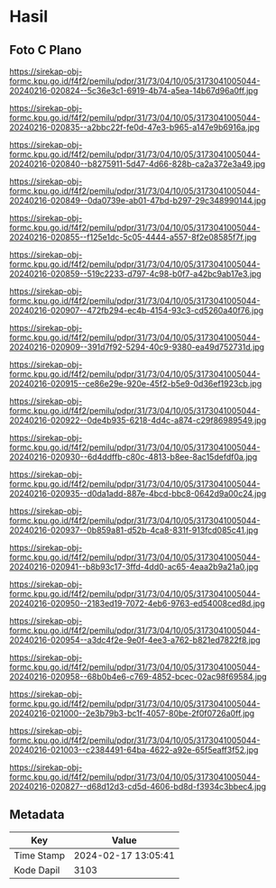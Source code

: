 # Hasil

## Foto C Plano

https://sirekap-obj-formc.kpu.go.id/f4f2/pemilu/pdpr/31/73/04/10/05/3173041005044-20240216-020824--5c36e3c1-6919-4b74-a5ea-14b67d96a0ff.jpg

https://sirekap-obj-formc.kpu.go.id/f4f2/pemilu/pdpr/31/73/04/10/05/3173041005044-20240216-020835--a2bbc22f-fe0d-47e3-b965-a147e9b6916a.jpg

https://sirekap-obj-formc.kpu.go.id/f4f2/pemilu/pdpr/31/73/04/10/05/3173041005044-20240216-020840--b8275911-5d47-4d66-828b-ca2a372e3a49.jpg

https://sirekap-obj-formc.kpu.go.id/f4f2/pemilu/pdpr/31/73/04/10/05/3173041005044-20240216-020849--0da0739e-ab01-47bd-b297-29c348990144.jpg

https://sirekap-obj-formc.kpu.go.id/f4f2/pemilu/pdpr/31/73/04/10/05/3173041005044-20240216-020855--f125e1dc-5c05-4444-a557-8f2e08585f7f.jpg

https://sirekap-obj-formc.kpu.go.id/f4f2/pemilu/pdpr/31/73/04/10/05/3173041005044-20240216-020859--519c2233-d797-4c98-b0f7-a42bc9ab17e3.jpg

https://sirekap-obj-formc.kpu.go.id/f4f2/pemilu/pdpr/31/73/04/10/05/3173041005044-20240216-020907--472fb294-ec4b-4154-93c3-cd5260a40f76.jpg

https://sirekap-obj-formc.kpu.go.id/f4f2/pemilu/pdpr/31/73/04/10/05/3173041005044-20240216-020909--391d7f92-5294-40c9-9380-ea49d752731d.jpg

https://sirekap-obj-formc.kpu.go.id/f4f2/pemilu/pdpr/31/73/04/10/05/3173041005044-20240216-020915--ce86e29e-920e-45f2-b5e9-0d36ef1923cb.jpg

https://sirekap-obj-formc.kpu.go.id/f4f2/pemilu/pdpr/31/73/04/10/05/3173041005044-20240216-020922--0de4b935-6218-4d4c-a874-c29f86989549.jpg

https://sirekap-obj-formc.kpu.go.id/f4f2/pemilu/pdpr/31/73/04/10/05/3173041005044-20240216-020930--6d4ddffb-c80c-4813-b8ee-8ac15defdf0a.jpg

https://sirekap-obj-formc.kpu.go.id/f4f2/pemilu/pdpr/31/73/04/10/05/3173041005044-20240216-020935--d0da1add-887e-4bcd-bbc8-0642d9a00c24.jpg

https://sirekap-obj-formc.kpu.go.id/f4f2/pemilu/pdpr/31/73/04/10/05/3173041005044-20240216-020937--0b859a81-d52b-4ca8-831f-913fcd085c41.jpg

https://sirekap-obj-formc.kpu.go.id/f4f2/pemilu/pdpr/31/73/04/10/05/3173041005044-20240216-020941--b8b93c17-3ffd-4dd0-ac65-4eaa2b9a21a0.jpg

https://sirekap-obj-formc.kpu.go.id/f4f2/pemilu/pdpr/31/73/04/10/05/3173041005044-20240216-020950--2183ed19-7072-4eb6-9763-ed54008ced8d.jpg

https://sirekap-obj-formc.kpu.go.id/f4f2/pemilu/pdpr/31/73/04/10/05/3173041005044-20240216-020954--a3dc4f2e-9e0f-4ee3-a762-b821ed7822f8.jpg

https://sirekap-obj-formc.kpu.go.id/f4f2/pemilu/pdpr/31/73/04/10/05/3173041005044-20240216-020958--68b0b4e6-c769-4852-bcec-02ac98f69584.jpg

https://sirekap-obj-formc.kpu.go.id/f4f2/pemilu/pdpr/31/73/04/10/05/3173041005044-20240216-021000--2e3b79b3-bc1f-4057-80be-2f0f0726a0ff.jpg

https://sirekap-obj-formc.kpu.go.id/f4f2/pemilu/pdpr/31/73/04/10/05/3173041005044-20240216-021003--c2384491-64ba-4622-a92e-65f5eaff3f52.jpg

https://sirekap-obj-formc.kpu.go.id/f4f2/pemilu/pdpr/31/73/04/10/05/3173041005044-20240216-020827--d68d12d3-cd5d-4606-bd8d-f3934c3bbec4.jpg


## Metadata

| Key        | Value               |
| ---------- | ------------------- |
| Time Stamp | 2024-02-17 13:05:41 |
| Kode Dapil | 3103                |



